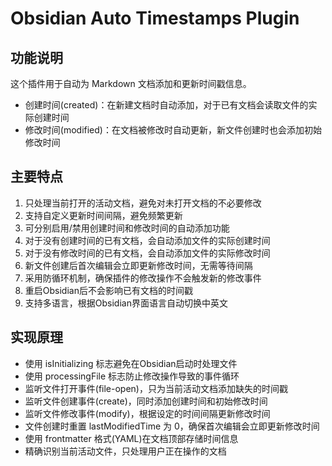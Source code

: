 
# Obsidian Auto Timestamps Plugin

## 功能说明

这个插件用于自动为 Markdown 文档添加和更新时间戳信息。
- 创建时间(created)：在新建文档时自动添加，对于已有文档会读取文件的实际创建时间
- 修改时间(modified)：在文档被修改时自动更新，新文件创建时也会添加初始修改时间

## 主要特点

1. 只处理当前打开的活动文档，避免对未打开文档的不必要修改
2. 支持自定义更新时间间隔，避免频繁更新
3. 可分别启用/禁用创建时间和修改时间的自动添加功能
4. 对于没有创建时间的已有文档，会自动添加文件的实际创建时间
5. 对于没有修改时间的已有文档，会自动添加文件的实际修改时间
6. 新文件创建后首次编辑会立即更新修改时间，无需等待间隔
7. 采用防循环机制，确保插件的修改操作不会触发新的修改事件
8. 重启Obsidian后不会影响已有文档的时间戳
9. 支持多语言，根据Obsidian界面语言自动切换中英文

## 实现原理

- 使用 isInitializing 标志避免在Obsidian启动时处理文件
- 使用 processingFile 标志防止修改操作导致的事件循环
- 监听文件打开事件(file-open)，只为当前活动文档添加缺失的时间戳
- 监听文件创建事件(create)，同时添加创建时间和初始修改时间
- 监听文件修改事件(modify)，根据设定的时间间隔更新修改时间
- 文件创建时重置 lastModifiedTime 为 0，确保首次编辑会立即更新修改时间
- 使用 frontmatter 格式(YAML)在文档顶部存储时间信息
- 精确识别当前活动文件，只处理用户正在操作的文档


